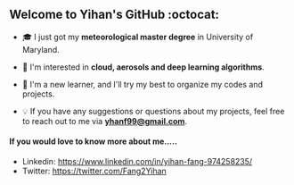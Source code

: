 ## Welcome to Yihan's GitHub :octocat:

- :mortar_board: I just got my <strong>meteorological master degree</strong> in University of Maryland.

- :sparkling_heart: I'm interested in <strong>cloud, aerosols and deep learning algorithms</strong>.

- :hatching_chick: I'm a new learner, and I'll try my best to organize my codes and projects.

- :bulb: If you have any suggestions or questions about my projects, feel free to reach out to me via <strong>yhanf99@gmail.com</strong>.


#### If you would love to know more about me.....
- Linkedin: https://www.linkedin.com/in/yihan-fang-974258235/
- Twitter: https://twitter.com/Fang2Yihan
